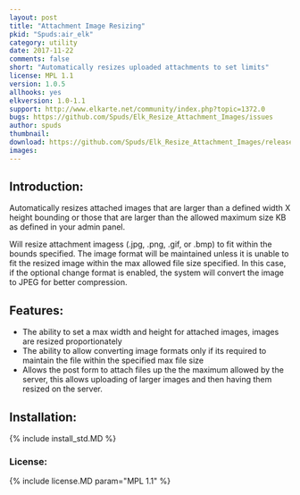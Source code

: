 ```yaml
---
layout: post
title: "Attachment Image Resizing"
pkid: "Spuds:air_elk"
category: utility
date: 2017-11-22
comments: false
short: "Automatically resizes uploaded attachments to set limits"
license: MPL 1.1
version: 1.0.5
allhooks: yes
elkversion: 1.0-1.1
support: http://www.elkarte.net/community/index.php?topic=1372.0
bugs: https://github.com/Spuds/Elk_Resize_Attachment_Images/issues
author: spuds
thumbnail:
download: https://github.com/Spuds/Elk_Resize_Attachment_Images/releases/download/V1.0.5/elk_ResizeAttachedImages.zip
images:
---
```


## Introduction:
Automatically resizes attached images that are larger than a defined width X height bounding or those that are larger than the allowed maximum size KB as defined in your admin panel.

Will resize attachment imagess (.jpg, .png, .gif, or .bmp) to fit within the bounds specified.  The image format will be maintained unless it is unable to fit the resized image within the max allowed file size specified.  In this case, if the optional change format is enabled, the system will convert the image to JPEG for better compression.

## Features:
-  The ability to set a max width and height for attached images, images are resized proportionately
-  The ability to allow converting image formats only if its required to maintain the file within the specified max file size
-  Allows the post form to attach files up the the maximum allowed by the server, this allows uploading of larger images and then having them resized on the server.

## Installation:
{% include install_std.MD %}

### License:
{% include license.MD param="MPL 1.1" %}